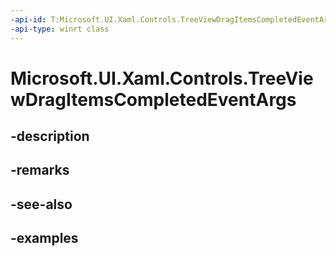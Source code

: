 ```yaml
---
-api-id: T:Microsoft.UI.Xaml.Controls.TreeViewDragItemsCompletedEventArgs
-api-type: winrt class
---
```


<!-- Class syntax.
public class TreeViewDragItemsCompletedEventArgs 
-->

# Microsoft.UI.Xaml.Controls.TreeViewDragItemsCompletedEventArgs

## -description

## -remarks

## -see-also

## -examples

